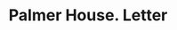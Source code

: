 ---
doi: 10.7916/D8F209PF
date_other: '1881'
date_other_textual: '1881'
form: correspondence
genre:
- Letters (correspondence)
name:
- Palmer House
object_in_context_url: https://biggert.cul.columbia.edu/items/view/ave_biggert_00233
subject_hierarchical_geographic:
- Chicago, Illinois, United States
subject_name:
- Palmer House
title: Palmer House. Letter
sort_title: Palmer House. Letter
call_number: ave_biggert_00233
coordinates:
- 41.83694444444445,-87.68472222222222
pid: ave_biggert_00233
identifiers: ave_biggert_00233
permalink: /biggert/ave_biggert_00233/
layout: iiif-image-page
---